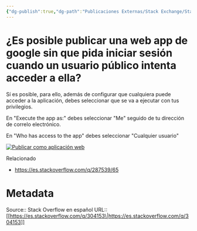 ```yaml
---
{"dg-publish":true,"dg-path":"Publicaciones Externas/Stack Exchange/Stack Overflow en español/es.stackoverflow.com-304153.md","permalink":"/publicaciones-externas/stack-exchange/stack-overflow-en-espanol/es-stackoverflow-com-304153/","title":"¿Es posible publicar una web app de google sin que pida iniciar sesión cuando un usuario público intenta acceder a ella?","hide":true,"noteIcon":"default","created":"2024-04-03T12:49:10.417-06:00","updated":"2024-04-05T16:43:56.247-06:00"}
---
```


# ¿Es posible publicar una web app de google sin que pida iniciar sesión cuando un usuario público intenta acceder a ella?

Sí es posible, para ello, además de configurar que cualquiera puede acceder a la aplicación,  debes seleccionar que se va a ejecutar con tus privilegios.

En "Execute the app as:" debes seleccionar "Me" seguido de tu dirección de correlo electrónico.

En "Who has access to the app" debes seleccionar "Cualquier usuario"
  

[![Publicar como aplicación web][1]][1]

Relacionado

- https://es.stackoverflow.com/q/287539/65


  [1]: https://i.stack.imgur.com/Kpus7.png

# Metadata
Source:: Stack Overflow en español
URL:: [[https://es.stackoverflow.com/q/304153\|https://es.stackoverflow.com/q/304153]]

